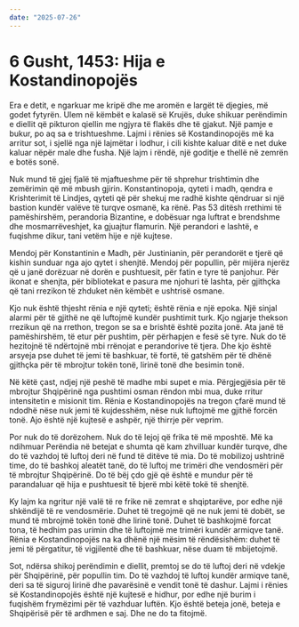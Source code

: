 ```yaml
---
date: "2025-07-26"
---
```


# 6 Gusht, 1453: Hija e Kostandinopojës

Era e detit, e ngarkuar me kripë dhe me aromën e largët të djegies, më godet fytyrën.  Ulem në këmbët e kalasë së Krujës, duke shikuar perëndimin e diellit që pikturon qiellin me ngjyra të flakës dhe të gjakut.  Një pamje e bukur, po aq sa e trishtueshme.  Lajmi i rënies së Kostandinopojës më ka arritur sot, i sjellë nga një lajmëtar i lodhur, i cili kishte kaluar ditë e net duke kaluar nëpër male dhe fusha.  Një lajm i rëndë, një goditje e thellë në zemrën e botës sonë.

Nuk mund të gjej fjalë të mjaftueshme për të shprehur trishtimin dhe zemërimin që më mbush gjirin.  Konstantinopoja, qyteti i madh, qendra e Krishterimit të Lindjes,  qyteti që për shekuj me radhë kishte qëndruar si një bastion kundër valëve të turqve osmanë, ka rënë.  Pas 53 ditësh rrethimi të pamëshirshëm, perandoria Bizantine, e dobësuar nga luftrat e brendshme dhe mosmarrëveshjet, ka gjuajtur flamurin.  Një perandori e lashtë, e fuqishme dikur, tani vetëm hije e një kujtese.

Mendoj për Konstantinin e Madh, për Justinianin, për perandorët e tjerë që kishin sunduar nga ajo qytet i shenjtë.  Mendoj për popullin, për mijëra njerëz që u janë dorëzuar në dorën e pushtuesit, për fatin e tyre të panjohur.  Për ikonat e shenjta, për bibliotekat e pasura me njohuri të lashta, për gjithçka që tani rrezikon të zhduket nën këmbët e ushtrisë osmane.

Kjo nuk është thjesht rënia e një qyteti; është rënia e një epoka.  Një sinjal alarmi për të gjithë ne që luftojmë kundër pushtimit turk.  Kjo ngjarje thekson rrezikun që na rrethon, tregon se sa e brishtë është pozita jonë.  Ata janë të pamëshirshëm, të etur për pushtim, për përhapjen e fesë së tyre.  Nuk do të hezitojnë të ndërtojnë mbi rrënojat e perandorive të tjera.  Dhe kjo është arsyeja pse duhet të jemi të bashkuar, të fortë, të gatshëm për të dhënë gjithçka për të mbrojtur tokën tonë, lirinë tonë dhe besimin tonë.

Në këtë çast, ndjej një peshë të madhe mbi supet e mia.  Përgjegjësia për të mbrojtur Shqipërinë nga pushtimi osman rëndon mbi mua, duke rritur intensitetin e misionit tim.  Rënia e Kostandinopojës na tregon çfarë mund të ndodhë nëse nuk jemi të kujdesshëm, nëse nuk luftojmë me gjithë forcën tonë.  Ajo është një kujtesë e ashpër, një thirrje për veprim.

Por nuk do të dorëzohem.  Nuk do të lejoj që frika të më mposhtë.  Më ka ndihmuar Perëndia në betejat e shumta që kam zhvilluar kundër turqve, dhe do të vazhdoj të luftoj deri në fund të ditëve të mia.  Do të mobilizoj ushtrinë time, do të bashkoj aleatët tanë, do të luftoj me trimëri dhe vendosmëri për të mbrojtur Shqipërinë.  Do të bëj çdo gjë që është e mundur për të parandaluar që hija e pushtuesit të bjerë mbi këtë tokë të shenjtë.

Ky lajm ka ngritur një valë të re frike në zemrat e shqiptarëve, por edhe një shkëndijë të re vendosmërie.  Duhet të tregojmë që ne nuk jemi të dobët, se mund të mbrojmë tokën tonë dhe lirinë tonë.  Duhet të bashkojmë forcat tona, të hedhim pas urimin dhe të luftojmë me trimëri kundër armiqve tanë.  Rënia e Kostandinopojës na ka dhënë një mësim të rëndësishëm: duhet të jemi të përgatitur, të vigjilentë dhe të bashkuar, nëse duam të mbijetojmë.

Sot, ndërsa shikoj perëndimin e diellit, premtoj se do të luftoj deri në vdekje për Shqipërinë, për popullin tim.  Do të vazhdoj të luftoj kundër armiqve tanë, deri sa të siguroj lirinë dhe pavarësinë e vendit tonë të dashur.  Lajmi i rënies së Kostandinopojës është një kujtesë e hidhur, por edhe një burim i fuqishëm frymëzimi për të vazhduar luftën.  Kjo është beteja jonë, beteja e Shqipërisë për të ardhmen e saj.  Dhe ne do ta fitojmë.
